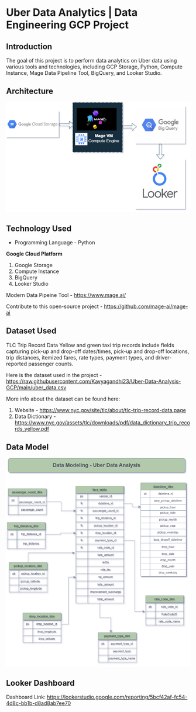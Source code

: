 # Uber Data Analytics | Data Engineering GCP Project

## Introduction
The goal of this project is to perform data analytics on Uber data using various tools and technologies, including GCP Storage, Python, Compute Instance, Mage Data Pipeline Tool, BigQuery, and Looker Studio.

## Architecture
<img src="Architecture.png">

## Technology Used
- Programming Language - Python

**Google Cloud Platform**

1. Google Storage
2. Compute Instance
3. BigQuery
4. Looker Studio

Modern Data Pipeine Tool - https://www.mage.ai/

Contribute to this open-source project - https://github.com/mage-ai/mage-ai

## Dataset Used

TLC Trip Record Data Yellow and green taxi trip records include fields capturing pick-up and drop-off dates/times, pick-up and drop-off locations, trip distances, itemized fares, rate types, payment types, and driver-reported passenger counts.

Here is the dataset used in the project - https://raw.githubusercontent.com/Kavyagandhi23/Uber-Data-Analysis-GCP/main/uber_data.csv

More info about the dataset can be found here:
1. Website - https://www.nyc.gov/site/tlc/about/tlc-trip-record-data.page
2. Data Dictionary - https://www.nyc.gov/assets/tlc/downloads/pdf/data_dictionary_trip_records_yellow.pdf

## Data Model

<img src="Data Model.png">

## Looker Dashboard

Dashboard Link: https://lookerstudio.google.com/reporting/5bcf42af-fc54-4d8c-bb1b-d8ad8ab7ee70

